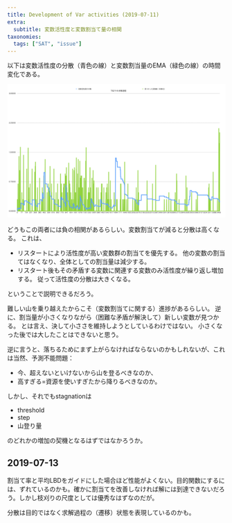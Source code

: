 ```yaml
---
title: Development of Var activities (2019-07-11)
extra:
  subtitle: 変数活性度と変数割当て量の相関
taxonomies:
  tags: ["SAT", "issue"]
---
```

以下は変数活性度の分散（青色の線）と変数割当量のEMA（緑色の線）の時間変化である。

![](/2019/2019-07-11_vadist-fixedvars.png)

どうもこの両者には負の相関があるらしい。変数割当てが減ると分散は高くなる。
これは、

- リスタートにより活性度が高い変数群の割当てを優先する。
  他の変数の割当てはなくなり、全体としての割当量は減少する。
- リスタート後もその矛盾する変数に関連する変数のみ活性度が繰り返し増加する。
  従って活性度の分散は大きくなる。

ということで説明できるだろう。

難しい山を乗り越えたからこそ（変数割当てに関する）進捗があるらしい。
逆に、割当量が小さくなりながら（困難な矛盾が解決して）新しい変数が見つかる。
とは言え、決して小ささを維持しようとしているわけではない。
小さくなった後では大したことはできないと思う。

逆に言うと、落ちるためにまず上がらなければならないのかもしれないが、これは当然、予測不能問題：

- 今、超えないといけないから山を登るべきなのか、
- 高すぎる=資源を使いすぎたから降りるべきなのか。

しかし、それでもstagnationは

- threshold
- step
- 山登り量

のどれかの増加の契機となるはずではなかろうか。

## 2019-07-13

割当て率と平均LBDをガイドにした場合ほど性能がよくない。目的関数にするには、ずれているのかも。確かに割当てを改善しなければ解には到達できないだろう。しかし枝刈りの尺度としては優秀なはずなのだが。

分散は目的ではなく求解過程の（遷移）状態を表現しているのかも。


